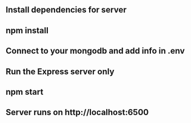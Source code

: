 
## Install dependencies for server

## npm install

## Connect to your mongodb and add info in .env

## Run the Express server only

## npm start

## Server runs on http://localhost:6500 